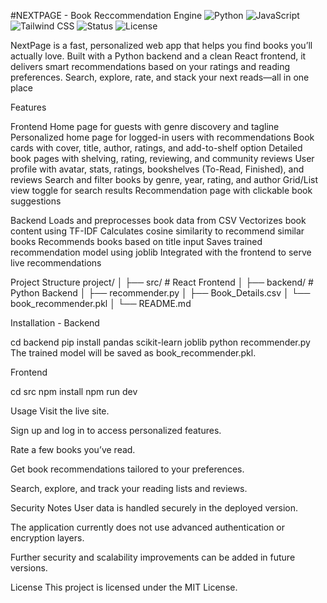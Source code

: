 #NEXTPAGE - Book Reccommendation Engine
![Python](https://img.shields.io/badge/Backend-Python-blue)
![JavaScript](https://img.shields.io/badge/Frontend-JavaScript-yellow)
![Tailwind CSS](https://img.shields.io/badge/Styling-TailwindCSS-38B2AC)
![Status](https://img.shields.io/badge/Status-Deployed-brightgreen)
![License](https://img.shields.io/badge/License-MIT-lightgrey)

NextPage is a fast, personalized web app that helps you find books you’ll actually love.
Built with a Python backend and a clean React frontend, it delivers smart recommendations based on your ratings and reading preferences.
Search, explore, rate, and stack your next reads—all in one place


Features

Frontend
Home page for guests with genre discovery and tagline
Personalized home page for logged-in users with recommendations
Book cards with cover, title, author, ratings, and add-to-shelf option
Detailed book pages with shelving, rating, reviewing, and community reviews
User profile with avatar, stats, ratings, bookshelves (To-Read, Finished), and reviews
Search and filter books by genre, year, rating, and author
Grid/List view toggle for search results
Recommendation page with clickable book suggestions

Backend
Loads and preprocesses book data from CSV
Vectorizes book content using TF-IDF
Calculates cosine similarity to recommend similar books
Recommends books based on title input
Saves trained recommendation model using joblib
Integrated with the frontend to serve live recommendations

Project Structure
project/
│
├── src/                  # React Frontend
│
├── backend/              # Python Backend
│   ├── recommender.py
│   ├── Book_Details.csv
│   └── book_recommender.pkl
│
└── README.md


Installation -
Backend

cd backend
pip install pandas scikit-learn joblib
python recommender.py
The trained model will be saved as book_recommender.pkl.

Frontend

cd src
npm install
npm run dev


Usage
Visit the live site.

Sign up and log in to access personalized features.

Rate a few books you’ve read.

Get book recommendations tailored to your preferences.

Search, explore, and track your reading lists and reviews.

Security Notes
User data is handled securely in the deployed version.

The application currently does not use advanced authentication or encryption layers.

Further security and scalability improvements can be added in future versions.

License
This project is licensed under the MIT License.
